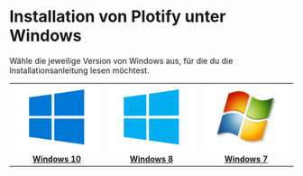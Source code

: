 # Installation von Plotify unter Windows

Wähle die jeweilige Version von Windows aus, für die du die Installationsanleitung lesen möchtest.

<table>
    <tr>
        <td align="center" width="33%">
            <a href="10/README.md">
                <img src="10/logo.png" />
            </a>
        </td>
        <td align="center" width="33%">
            <a href="8/README.md">
                <img src="8/logo.png" />
            </a>
        </td>
        <td align="center" width="33%">
            <a href="7/README.md">
                <img src="7/logo.png" />
            </a>
        </td>
    </tr>
    <tr>
        <td align="center">
            <a href="10/README.md">
                <b>Windows 10</b>
            </a>
        </td>
        <td align="center">
            <a href="8/README.md">
                <b>Windows 8</b>
            </a>
        </td>
        <td align="center">
            <a href="7/README.md">
                <b>Windows 7</b>
            </a>
        </td>
    </tr>
</table>
